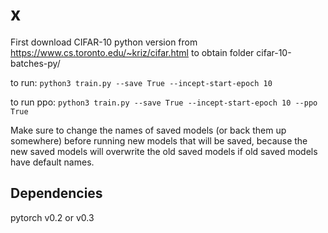 # x

First download CIFAR-10 python version from https://www.cs.toronto.edu/~kriz/cifar.html to obtain folder cifar-10-batches-py/

to run:
`python3 train.py --save True --incept-start-epoch 10`

to run ppo:
`python3 train.py --save True --incept-start-epoch 10 --ppo True`

Make sure to change the names of saved models (or back them up somewhere) before running new models that will be saved, because the new saved models will overwrite the old saved models if old saved models have default names.

## Dependencies
pytorch v0.2 or v0.3
